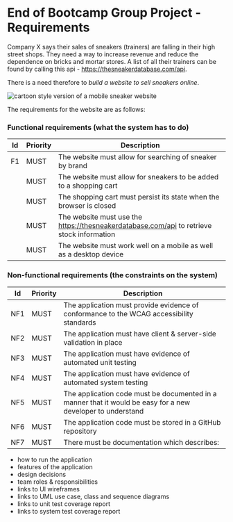 # End of Bootcamp Group Project - Requirements

Company X says their sales of sneakers (trainers) are falling in their high street shops. They need a way to increase revenue and reduce the dependence on bricks and mortar stores. A list of all their trainers can be found by calling this api - https://thesneakerdatabase.com/api.
  
There is a need therefore to *build a website to sell sneakers online*. 

![cartoon style version of a mobile sneaker website](https://user-images.githubusercontent.com/1316724/114574337-1277a300-9c71-11eb-86b0-699399873ff3.png)

The requirements for the website are as follows:

### Functional requirements (what the system has to do)
|Id|Priority|Description|
|--|--------|-----------|
|F1|MUST|The website must allow for searching of sneaker by brand|
||MUST|The website must allow for sneakers to be added to a shopping cart|
||MUST|The shopping cart must persist its state when the browser is closed|
||MUST|The website must use the https://thesneakerdatabase.com/api to retrieve stock information|
||MUST|The website must work well on a mobile as well as a desktop device|

### Non-functional requirements (the constraints on the system)
|Id|Priority|Description|
|--|--------|-----------|
|NF1|MUST|The application must provide evidence of conformance to the WCAG accessibility standards|
|NF2|MUST|The application must have client & server-side validation in place|
|NF3|MUST|The application must have evidence of automated unit testing|
|NF4|MUST|The application must have evidence of automated system testing|
|NF5|MUST|The application code must be documented in a manner that it would be easy for a new developer to understand|
|NF6|MUST|The application code must be stored in a GitHub repository|
|NF7|MUST|There must be documentation which describes:|
  * how to run the application
  * features of the application
  * design decisions
  * team roles & responsibilities
  * links to UI wireframes
  * links to UML use case, class and sequence diagrams
  * links to unit test coverage report
  * links to system test coverage report

